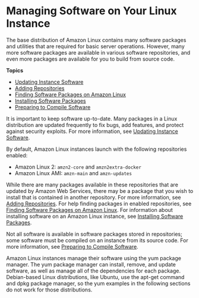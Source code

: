 # Managing Software on Your Linux Instance<a name="managing-software"></a>

The base distribution of Amazon Linux contains many software packages and utilities that are required for basic server operations\. However, many more software packages are available in various software repositories, and even more packages are available for you to build from source code\.

**Topics**
+ [Updating Instance Software](install-updates.md)
+ [Adding Repositories](add-repositories.md)
+ [Finding Software Packages on Amazon Linux](find-software.md)
+ [Installing Software Packages](install-software.md)
+ [Preparing to Compile Software](compile-software.md)

It is important to keep software up\-to\-date\. Many packages in a Linux distribution are updated frequently to fix bugs, add features, and protect against security exploits\. For more information, see [Updating Instance Software](install-updates.md)\.

By default, Amazon Linux instances launch with the following repositories enabled:
+ Amazon Linux 2: `amzn2-core` and `amzn2extra-docker`
+ Amazon Linux AMI: `amzn-main` and `amzn-updates`

 While there are many packages available in these repositories that are updated by Amazon Web Services, there may be a package that you wish to install that is contained in another repository\. For more information, see [Adding Repositories](add-repositories.md)\. For help finding packages in enabled repositories, see [Finding Software Packages on Amazon Linux](find-software.md)\. For information about installing software on an Amazon Linux instance, see [Installing Software Packages](install-software.md)\.

Not all software is available in software packages stored in repositories; some software must be compiled on an instance from its source code\. For more information, see [Preparing to Compile Software](compile-software.md)\.

Amazon Linux instances manage their software using the yum package manager\. The yum package manager can install, remove, and update software, as well as manage all of the dependencies for each package\. Debian\-based Linux distributions, like Ubuntu, use the apt\-get command and dpkg package manager, so the yum examples in the following sections do not work for those distributions\.